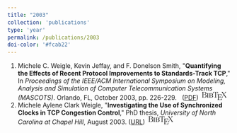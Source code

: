 ```yaml
---
title: "2003"
collection: 'publications'
type: 'year'
permalink: /publications/2003
doi-color: '#fcab22'
---
```

1. Michele C. Weigle, Kevin Jeffay, and F. Donelson Smith, "**Quantifying the Effects of Recent Protocol Improvements to Standards-Track TCP**," In *Proceedings of the IEEE/ACM International                  Symposium on Modeling, Analysis and Simulation of                  Computer Telecommunication Systems (MASCOTS)*. Orlando, FL, October 2003, pp. 226-229. &nbsp;<a href='http://dx.doi.org/10.1109/MASCOT.2003.1240662' target='_blank'><i class='ai ai-fw ai-doi' style='color: {{ page.doi-color }}'></i></a> ([PDF](http://www.cs.odu.edu/~mweigle/papers/MASCOTS03.pdf)) &nbsp;<a href='/publications/bibtex#weigle-mascots03' target='_blank' class='btn btn--mcwpub'><img src='../images/BibTeX_logo-18px-high.png'/></a>
1. Michele Aylene Clark Weigle, "**Investigating the Use of Synchronized Clocks in TCP Congestion Control**," PhD thesis, *University of North Carolina at Chapel Hill*, August 2003. ([URL](http://www.cs.odu.edu/~mweigle/unc/diss/)) &nbsp;<a href='/publications/bibtex#weigle-03' target='_blank' class='btn btn--mcwpub'><img src='../images/BibTeX_logo-18px-high.png'/></a>
